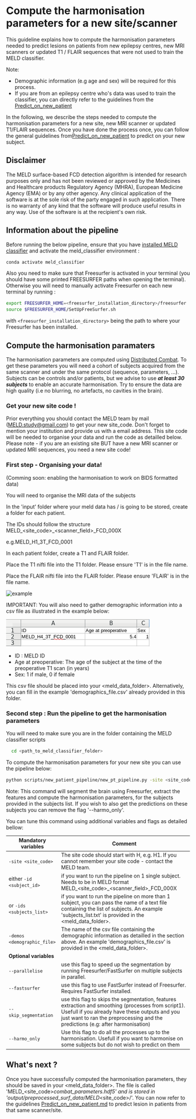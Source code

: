 # Compute the harmonisation parameters for a new site/scanner

This guideline explains how to compute the harmonisation parameters needed to predict lesions on patients from new epilepsy centres, new MRI scanners or updated T1 / FLAIR sequences that were not used to train the MELD classifier. 

Note: 
- Demographic information (e.g age and sex) will be required for this process.
- If you are from an epilepsy centre who's data was used to train the classifier, you can directly refer to the guidelines from the [Predict_on_new_patient](Predict_on_new_patient.md)

In the following, we describe the steps needed to compute the harmonisation parameters for a new site, new MRI scanner or updated T1/FLAIR sequences. Once you have done the process once, you can follow the general guidelines from[Predict_on_new_patient](Predict_on_new_patient.md) to predict on your new subject.

## Disclaimer

The MELD surface-based FCD detection algorithm is intended for research purposes only and has not been reviewed or approved by the Medicines and Healthcare products Regulatory Agency (MHRA), European Medicine Agency (EMA) or by any other agency. Any clinical application of the software is at the sole risk of the party engaged in such application. There is no warranty of any kind that the software will produce useful results in any way. Use of the software is at the recipient's own risk.

## Information about the pipeline
Before running the below pipeline, ensure that you have [installed MELD classifier](README.md#installation) and activate the meld_classifier environment : 
```bash
conda activate meld_classifier
```
Also you need to make sure that Freesurfer is activated in your terminal (you should have some printed FREESURFER paths when opening the terminal). Otherwise you will need to manually activate Freesurfer on each new terminal by running : 
```bash
export FREESURFER_HOME=<freesurfer_installation_directory>/freesurfer
source $FREESURFER_HOME/SetUpFreeSurfer.sh
```
with `<freesurfer_installation_directory>` being the path to where your Freesurfer has been installed.


## Compute the harmonisation paramaters 

The harmonisation parameters are computed using [Distributed Combat](https://doi.org/10.1016/j.neuroimage.2021.118822).
To get these parameters you will need a cohort of subjects acquired from the same scanner and under the same protocol (sequence, parameters, ...).
Subjects can be controls and/or patients, but we advise to use ***at least 30 subjects*** to enable an accurate harmonisation. 
Try to ensure the data are high quality (i.e no blurring, no artefacts, no cavities in the brain).

### Get your new site code !
Prior everything you should contact the MELD team by mail (MELD.study@gmail.com) to get your new site_code. Don't forget to mention your institution and provide us with a email address. This site code will be needed to organise your data and run the code as detailled below. Please note - if you are an existing site BUT have a new MRI scanner or updated MRI sequences, you need a new site code!

### First step - Organising your data!

(Comming soon: enabling the harmonisation to work on BIDS formatted data)

You will need to organise the MRI data of the subjects

In the 'input' folder where your meld data has / is going to be stored, create a folder for each patient.

The IDs should follow the structure MELD\_<site\_code>\_<scanner\_field>\_FCD\_000X

e.g.MELD\_H1\_3T\_FCD\_0001 

In each patient folder, create a T1 and FLAIR folder.

Place the T1 nifti file into the T1 folder. Please ensure 'T1' is in the file name.

Place the FLAIR nifti file into the FLAIR folder. Please ensure 'FLAIR' is in the file name.

![example](images/example_folder_structure.png)

IMPORTANT: You will also need to gather demographic information into a csv file as illustrated in the example below:

![example](images/example_demographic_csv.PNG)
- ID : MELD ID
- Age at preoperative: The age of the subject at the time of the preoperative T1 scan (in years)
- Sex: 1 if male, 0 if female

This csv file should be placed into your <meld_data_folder>. Alternatively, you can fill in the example 'demographics_file.csv' already provided in this folder. 


### Second step : Run the pipeline to get the harmonisation parameters

You will need to make sure you are in the folder containing the MELD classifier scripts
```bash
  cd <path_to_meld_classifier_folder>
```

To compute the harmonisation parameters for your new site you can use the pipeline below:

```bash
python scripts/new_patient_pipeline/new_pt_pipeline.py -site <site_code> -ids <subjects_list> -demos <demographic_file> --harmo_only
```

Note: This command will segment the brain using Freesurfer, extract the features and compute the harmonisation parameters, for the subjects provided in the subjects list. If you wish to also get the predictions on these subjects you can remove the flag '--harmo_only'. 


You can tune this command using additional variables and flags as detailed bellow:

| **Mandatory variables**         |  Comment | 
|-------|---|
| ```-site <site_code>```  |  The site code should start with H, e.g. H1. If you cannot remember your site code - contact the MELD team. | 
|either ```-id <subject_id>```  |  if you want to run the pipeline on 1 single subject. Needs to be in MELD format MELD\_<site\_code>\_<scanner\_field>\_FCD\_000X |  
|or ```-ids <subjects_list>``` |  if you want to run the pipeline on more than 1 subject, you can pass the name of a text file containing the list of subjects. An example 'subjects_list.txt' is provided in the <meld_data_folder>. | 
|```-demos <demographic_file>```| The name of the csv file containing the demographic information as detailled in the section above. An example 'demographics_file.csv' is provided in the <meld_data_folder>.|
| **Optional variables** |
|```--parallelise``` | use this flag to speed up the segmentation by running Freesurfer/FastSurfer on multiple subjects in parallel. |
|```--fastsurfer``` | use this flag to use FastSurfer instead of Freesurfer. Requires FastSurfer installed. |
|```--skip_segmentation``` | use this flag to skips the segmentation, features extraction and smoothing (processes from script1). Usefull if you already have these outputs and you just want to ran the preprocessing and the predictions (e.g: after harmonisation) |
|```--harmo_only``` | Use this flag to do all the processes up to the harmonisation. Usefull if you want to harmonise on some subjects but do not wish to predict on them |


## What's next ? 
Once you have successfully computed the harmonisation parameters, they should be saved in your <meld_data_folder>. The file is called 'MELD_<site_code>_combat_parameters.hdf5' and is stored in 'output/preprocessed_surf_data/MELD_<site_code>/'.
You can now refer to the guidelines [Predict_on_new_patient.md](Predict_on_new_patient.md) to predict lesion in patients from that same scanner/site.

